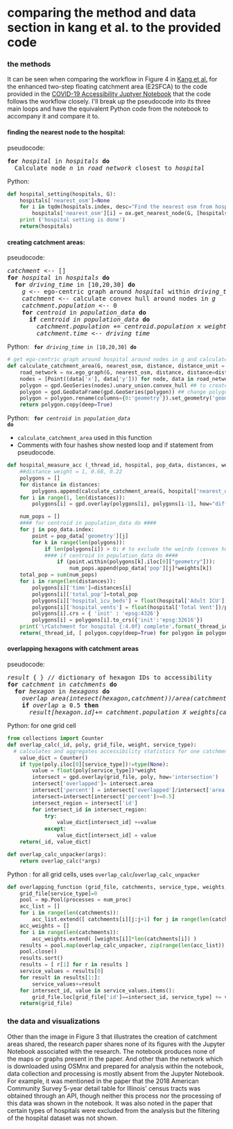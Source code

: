 # comparing the method and data section in kang et al. to the provided code

### the methods
It can be seen when comparing the workflow in Figure 4 in [Kang et al.](https://ij-healthgeographics.biomedcentral.com/articles/10.1186/s12942-020-00229-x) for the enhanced two-step floating catchment area (E2SFCA) to the code provided in the [COVID-19 Accessibility Juptyer Notebook](https://cybergisxhub.cigi.illinois.edu/notebook/rapidly-measuring-spatial-accessibility-of-covid-19-healthcare-resources-a-case-study-of-illinois-usa/) that the code follows the workflow closely. I'll break up the pseudocode into its three main loops and have the equivalent Python code from the notebook to accompany it and compare it to.

#### finding the nearest node to the hospital:
pseudocode:
<pre>
<b>for</b> <i>hospital</i> in <i>hospitals</i> <b>do</b>
  Calculate node <i>n</i> in <i>road_network</i> closest to <i>hospital</i>
</pre>

Python:
``` python
def hospital_setting(hospitals, G):
    hospitals['nearest_osm']=None
    for i in tqdm(hospitals.index, desc="Find the nearest osm from hospitals", position=0):
        hospitals['nearest_osm'][i] = ox.get_nearest_node(G, [hospitals['Y'][i], hospitals['X'][i]], method='euclidean') # find the nearest node from hospital location
    print ('hospital setting is done')
    return(hospitals)
```

#### creating catchment areas:
pseudocode:
<pre>
<i>catchment</i> <-- []
<b>for</b> <i>hospital</i> in <i>hospitals</i> <b>do</b>
  <b>for</b> <i>driving_time</i> in [10,20,30] <b>do</b>
    <i>g</i> <-- ego-centric graph around <i>hospital</i> within <i>driving_time</i>
    <i>catchment</i> <-- calculate convex hull around nodes in <i>g</i>
    <i>catchment.population</i> <-- 0
    <b>for</b> <i>centroid</i> in <i>population_data</i> <b>do</b>
      <b>if</b> <i>centroid in population_data</i> <b>do</b>
        <i>catchment.population</i> += <i>centroid.population</i> x <i>weights[driving_time]</i>
        <i>catchment.time</i> <-- <i>driving_time</i>
</pre>

Python: <code> <b>for</b> <i>driving_time</i> in [10,20,30] <b>do</b> </code>

``` python
# get ego-centric graph around hospital around nodes in g and calculate convex hull around nodes in g
def calculate_catchment_area(G, nearest_osm, distance, distance_unit = "time"):
    road_network = nx.ego_graph(G, nearest_osm, distance, distance=distance_unit)
    nodes = [Point((data['x'], data['y'])) for node, data in road_network.nodes(data=True)]
    polygon = gpd.GeoSeries(nodes).unary_union.convex_hull ## to create convex hull
    polygon = gpd.GeoDataFrame(gpd.GeoSeries(polygon)) ## change polygon to geopandas
    polygon = polygon.rename(columns={0:'geometry'}).set_geometry('geometry')
    return polygon.copy(deep=True)
```

Python: <code> <b>for</b> <i>centroid</i> in <i>population_data</i> <b>do</b> </code>
- `calculate_catchment_area` used in this function
- Comments with four hashes show nested loop and if statement from pseudocode.

``` python
def hospital_measure_acc (_thread_id, hospital, pop_data, distances, weights):
    ##distance weight = 1, 0.68, 0.22
    polygons = []
    for distance in distances:
        polygons.append(calculate_catchment_area(G, hospital['nearest_osm'],distance))
    for i in range(1, len(distances)):
        polygons[i] = gpd.overlay(polygons[i], polygons[i-1], how="difference")

    num_pops = []
    #### for centroid in population_data do ####
    for j in pop_data.index:
        point = pop_data['geometry'][j]
        for k in range(len(polygons)):
            if len(polygons[i]) > 0: # to exclude the weirdo (convex hull is not polygon)
            #### if centroid in population_data do ####
                if (point.within(polygons[k].iloc[0]["geometry"])):
                    num_pops.append(pop_data['pop'][j]*weights[k])  
    total_pop = sum(num_pops)
    for i in range(len(distances)):
        polygons[i]['time']=distances[i]
        polygons[i]['total_pop']=total_pop
        polygons[i]['hospital_icu_beds'] = float(hospital['Adult ICU'])/polygons[i]['total_pop'] # proportion of # of beds over pops in 10 mins
        polygons[i]['hospital_vents'] = float(hospital['Total Vent'])/polygons[i]['total_pop'] # proportion of # of beds over pops in 10 mins
        polygons[i].crs = { 'init' : 'epsg:4326'}
        polygons[i] = polygons[i].to_crs({'init':'epsg:32616'})
    print('\rCatchment for hospital {:4.0f} complete'.format(_thread_id), end="")
    return(_thread_id, [ polygon.copy(deep=True) for polygon in polygons ])
```

#### overlapping hexagons with catchment areas
pseudocode:
<pre>
<i>result</i> { } // dictionary of hexagon IDs to accessibility
<b>for</b> <i>catchment</i> in <i>catchments</i> <b>do</b>
  <b>for</b> <i>hexagon</i> in <i>hexagons</i> <b>do</b>
    <i>overlap</i> <i>area(intesect(hexagon,catchment))/area(catchment)</i>
    <b>if</b> <i>overlap</i> &#8805; 0.5 <b>then</b>
      <i>result[hexagon.id]</i>+= <i>catchment.population X weights[catchment.time]</i>
</pre>

Python: for one grid cell
``` python
from collections import Counter
def overlap_calc(_id, poly, grid_file, weight, service_type):
  # calculates and aggregates accessibility statistics for one catchment on grid file
    value_dict = Counter()
    if type(poly.iloc[0][service_type])!=type(None):           
        value = float(poly[service_type])*weight
        intersect = gpd.overlay(grid_file, poly, how='intersection')
        intersect['overlapped']= intersect.area
        intersect['percent'] = intersect['overlapped']/intersect['area']
        intersect=intersect[intersect['percent']>=0.5]
        intersect_region = intersect['id']
        for intersect_id in intersect_region:
            try:
                value_dict[intersect_id] +=value
            except:
                value_dict[intersect_id] = value
    return(_id, value_dict)

def overlap_calc_unpacker(args):
    return overlap_calc(*args)
```

Python : for all grid cells, uses `overlap_calc`/`overlap_calc_unpacker`

``` python
def overlapping_function (grid_file, catchments, service_type, weights, num_proc = 4):
    grid_file[service_type]=0
    pool = mp.Pool(processes = num_proc)
    acc_list = []
    for i in range(len(catchments)):
        acc_list.extend([ catchments[i][j:j+1] for j in range(len(catchments[i])) ])
    acc_weights = []
    for i in range(len(catchments)):
        acc_weights.extend( [weights[i]]*len(catchments[i]) )
    results = pool.map(overlap_calc_unpacker, zip(range(len(acc_list)), acc_list, itertools.repeat(grid_file), acc_weights, itertools.repeat(service_type)))
    pool.close()
    results.sort()
    results = [ r[1] for r in results ]
    service_values = results[0]
    for result in results[1:]:
        service_values+=result
    for intersect_id, value in service_values.items():
        grid_file.loc[grid_file['id']==intersect_id, service_type] += value
    return(grid_file)
```

### the data and visualizations
Other than the image in Figure 3 that illustrates the creation of catchment areas shared, the research paper shares none of its figures with the Jupyter Notebook associated with the research. The notebook produces none of the maps or graphs present in the paper. And other than the network which is downloaded using OSMnx and prepared for analysis within the notebook, data collection and processing is mostly absent from the Jupyter Notebook. For example, it was mentioned in the paper that the 2018 American Community Survey 5-year detail table for Illinois' census tracts was obtained through an API, though neither this process nor the processing of this data was shown in the notebook. It was also noted in the paper that certain types of hospitals were excluded from the analysis but the filtering of the hospital dataset was not shown.

